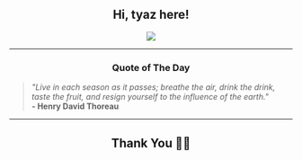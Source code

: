<h2 align="center"> Hi, tyaz here!</h2>

<p align="center">
<a href="https://github.com/tyazx" alt="github streak"><img src="https://dvst-streak.herokuapp.com/?user=tyazx&theme=tokyonight&fire=DD472C"></a>
</p>

<hr>
<h3 align="center">Quote of The Day</h3>
<p align="center">
<blockquote>
<i>"Live in each season as it passes; breathe the air, drink the drink, taste the fruit, and resign yourself to the influence of the earth."</i>
<br>
<b>- Henry David Thoreau</b>
</blockquote>
</p>


<hr>
<h2 align="center">Thank You 🙏🏼</h2>

